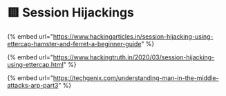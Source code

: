 # 🟨 Session Hijackings

{% embed url="https://www.hackingarticles.in/session-hijacking-using-ettercap-hamster-and-ferret-a-beginner-guide" %}

{% embed url="https://www.hackingtruth.in/2020/03/session-hijacking-using-ettercap.html" %}

{% embed url="https://techgenix.com/understanding-man-in-the-middle-attacks-arp-part3" %}


